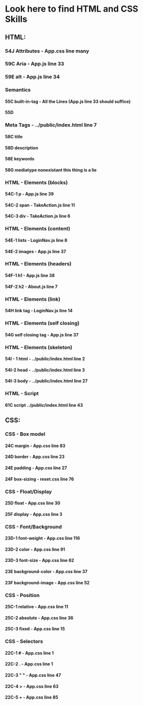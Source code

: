 # Look here to find HTML and CSS Skills

## HTML:

### 54J Attributes - App.css line many

### 59C Aria - App.js line 33
### 59E alt - App.js line 34

### Semantics
#### 55C built-in-tag - All the Lines (App.js line 33 should suffice)
#### 55D 

### Meta Tags - ../public/index.html line 7
#### 58C title
#### 58D description
#### 58E keywords 
#### 58G mediatype nonexistant this thing is a lie

### HTML - Elements (blocks)
#### 54C-1 p - App.js line 39 
#### 54C-2 span - TakeAction.js line 11 
#### 54C-3 div - TakeAction.js line 6

### HTML - Elements (content)
#### 54E-1	lists - LoginNav.js line 8
#### 54E-2	images - App.js line 37

### HTML - Elements (headers)
#### 54F-1 h1 - App.js line 38
#### 54F-2 h2 - About.js line 7

### HTML - Elements (link)
#### 54H link tag - LoginNav.js line 14

### HTML - Elements (self closing)
#### 54G self closing tag - App.js line 37

### HTML - Elements (skeleton)
#### 54I - 1 html - ../public/index.html line 2
#### 54I-2 head - ../public/index.html line 3
#### 54I-3 body - ../public/index.html line 27

### HTML - Script
#### 61C script ../public/index.html line 43



## CSS:

### CSS - Box model
#### 24C margin - App.css line 83
#### 24D border - App.css line 23
#### 24E padding - App.css line 27
#### 24F box-sizing - reset.css line 76

### CSS - Float/Display
#### 25D float - App.css line 30
#### 25F display - App.css line 3

### CSS - Font/Background
#### 23D-1 font-weight - App.css line 116
#### 23D-2 color - App.css line 91
#### 23D-3 font-size - App.css line 62
#### 23E background-color - App.css line 37
#### 23F background-image - App.css line 52

### CSS - Position
#### 25C-1 relative - App.css line 11
#### 25C-2 absolute - App.css line 36
#### 25C-3 fixed - App.css line 15

### CSS - Selectors
#### 22C-1 # - App.css line 1
#### 22C-2 . - App.css line 1
#### 22C-3 " " - App.css line 47
#### 22C-4 > - App.css line 63
#### 22C-5 + - App.css line 85

